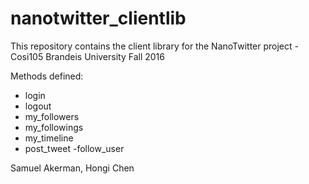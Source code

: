 # nanotwitter_clientlib

This repository contains the client library for the NanoTwitter project - Cosi105 Brandeis University Fall 2016

Methods defined:
- login
- logout
- my_followers
- my_followings
- my_timeline
- post_tweet
-follow_user

Samuel Akerman, Hongi Chen
